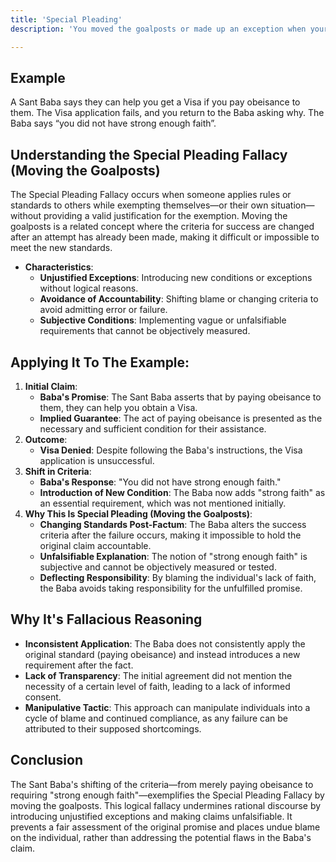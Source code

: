 ```yaml
---
title: 'Special Pleading'
description: 'You moved the goalposts or made up an exception when your claim was shown to be false.'

---
```


## Example

A Sant Baba says they can help you get a Visa if you pay obeisance to them. The Visa application fails, and you return to the Baba asking why. The Baba says “you did not have strong enough faith”.


## Understanding the Special Pleading Fallacy (Moving the Goalposts)

The Special Pleading Fallacy occurs when someone applies rules or standards to others while exempting themselves—or their own situation—without providing a valid justification for the exemption. Moving the goalposts is a related concept where the criteria for success are changed after an attempt has already been made, making it difficult or impossible to meet the new standards.

* **Characteristics**:
  * **Unjustified Exceptions**: Introducing new conditions or exceptions without logical reasons.
  * **Avoidance of Accountability**: Shifting blame or changing criteria to avoid admitting error or failure.
  * **Subjective Conditions**: Implementing vague or unfalsifiable requirements that cannot be objectively measured.


## Applying It To The Example:

1. **Initial Claim**:
    * **Baba's Promise**: The Sant Baba asserts that by paying obeisance to them, they can help you obtain a Visa.
    * **Implied Guarantee**: The act of paying obeisance is presented as the necessary and sufficient condition for their assistance.
2. **Outcome**:
    * **Visa Denied**: Despite following the Baba's instructions, the Visa application is unsuccessful.
3. **Shift in Criteria**:
    * **Baba's Response**: "You did not have strong enough faith."
    * **Introduction of New Condition**: The Baba now adds "strong faith" as an essential requirement, which was not mentioned initially.
4. **Why This Is Special Pleading (Moving the Goalposts)**:
    * **Changing Standards Post-Factum**: The Baba alters the success criteria after the failure occurs, making it impossible to hold the original claim accountable.
    * **Unfalsifiable Explanation**: The notion of "strong enough faith" is subjective and cannot be objectively measured or tested.
    * **Deflecting Responsibility**: By blaming the individual's lack of faith, the Baba avoids taking responsibility for the unfulfilled promise.



## Why It's Fallacious Reasoning

* **Inconsistent Application**: The Baba does not consistently apply the original standard (paying obeisance) and instead introduces a new requirement after the fact.
* **Lack of Transparency**: The initial agreement did not mention the necessity of a certain level of faith, leading to a lack of informed consent.
* **Manipulative Tactic**: This approach can manipulate individuals into a cycle of blame and continued compliance, as any failure can be attributed to their supposed shortcomings.



## Conclusion

The Sant Baba's shifting of the criteria—from merely paying obeisance to requiring "strong enough faith"—exemplifies the Special Pleading Fallacy by moving the goalposts. This logical fallacy undermines rational discourse by introducing unjustified exceptions and making claims unfalsifiable. It prevents a fair assessment of the original promise and places undue blame on the individual, rather than addressing the potential flaws in the Baba's claim.
